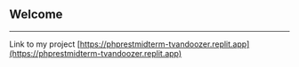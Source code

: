 ## Welcome
---
Link to my project
[https://phprestmidterm-tvandoozer.replit.app](https://phprestmidterm-tvandoozer.replit.app)
